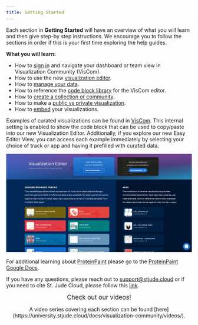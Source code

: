 ```yaml
---
title: Getting Started
---
```


Each section in **Getting Started** will have an overview of what you will learn and then give step-by step instructions. We encourage you to follow the sections in order if this is your first time exploring the help guides. 

**What you will learn:**
* How to [sign in](https://university.stjude.cloud/docs/visualization-community/sign-in/) and navigate your dashboard or team view in Visualization Community (VisCom).
* How to use the new [visualization editor](https://university.stjude.cloud/docs/visualization-community/editors/).
* How to [manage your data](https://university.stjude.cloud/docs/visualization-community/data-manage/).
* How to reference the [code block library](https://university.stjude.cloud/docs/visualization-community/basics/) for the VisCom editor.
* How to [create a collection or community](https://university.stjude.cloud/docs/visualization-community/col_com/).
* How to make a [public vs private visualization](https://university.stjude.cloud/docs/visualization-community/public_private/).
* How to [embed](https://university.stjude.cloud/docs/visualization-community/embed/) your visualizations.

Examples of curated visualizations can be found in [VisCom](https://viz.stjude.cloud/st-jude-cloud-demo/collection/proteinpaint-and-genomepaint-examples~7). This internal setting is enabled to show the code block that can be used to copy/paste into our new Visualization Editor. Additionally, if you explore our new Easy Editor View, you can access each example immediately by selecting your choice of track or app and having it prefilled with curated data. 

![](./Landingpage.png)

For additional learning about [ProteinPaint](https://proteinpaint.stjude.org/) please go to the [ProteinPaint Google Docs](https://docs.google.com/document/d/1JWKq3ScW62GISFGuJvAajXchcRenZ3HAvpaxILeGaw0/).

If you have any questions, please reach out to [support@stjude.cloud](support@stjude.cloud) or if you need to cite St. Jude Cloud, please follow this [link](https://university.stjude.cloud/docs/citing-stjude-cloud). 



<p align="center">
    <a style="font-size: larger" >Check out our videos!</a> 
<p align="center">
</a> A video series covering each section can be found [here](https://university.stjude.cloud/docs/visualization-community/videos/).</p>


